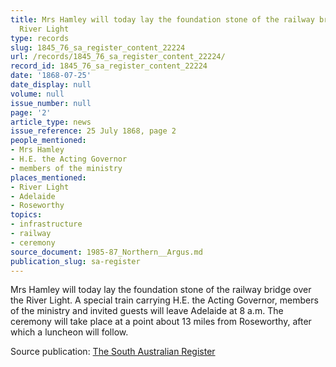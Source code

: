 ```yaml
---
title: Mrs Hamley will today lay the foundation stone of the railway bridge over the
  River Light
type: records
slug: 1845_76_sa_register_content_22224
url: /records/1845_76_sa_register_content_22224/
record_id: 1845_76_sa_register_content_22224
date: '1868-07-25'
date_display: null
volume: null
issue_number: null
page: '2'
article_type: news
issue_reference: 25 July 1868, page 2
people_mentioned:
- Mrs Hamley
- H.E. the Acting Governor
- members of the ministry
places_mentioned:
- River Light
- Adelaide
- Roseworthy
topics:
- infrastructure
- railway
- ceremony
source_document: 1985-87_Northern__Argus.md
publication_slug: sa-register
---
```


Mrs Hamley will today lay the foundation stone of the railway bridge over the River Light.  A special train carrying H.E. the Acting Governor, members of the ministry and invited guests will leave Adelaide at 8 a.m.  The ceremony will take place at a point about 13 miles from Roseworthy, after which a luncheon will follow.

Source publication: [The South Australian Register](/publications/sa-register/)

